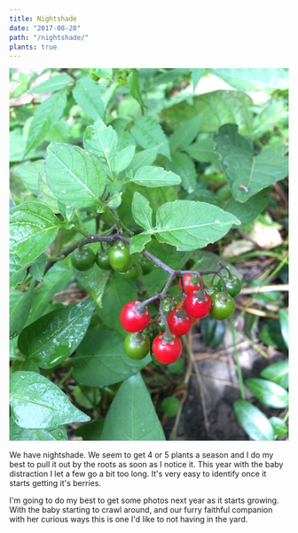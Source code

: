 ```yaml
---
title: Nightshade
date: "2017-08-28"
path: "/nightshade/"
plants: true
---
```


![Nightshade in Milwaukee, Wisconsin](./nightshade.jpg)

We have nightshade. We seem to get 4 or 5 plants a season and I do my best to pull it out by the roots as soon as I notice it. This year with the baby distraction I let a few go a bit too long. It's very easy to identify once it starts getting it's berries.

I'm going to do my best to get some photos next year as it starts growing. With the baby starting to crawl around, and our furry faithful companion with her curious ways this is one I'd like to not having in the yard.
